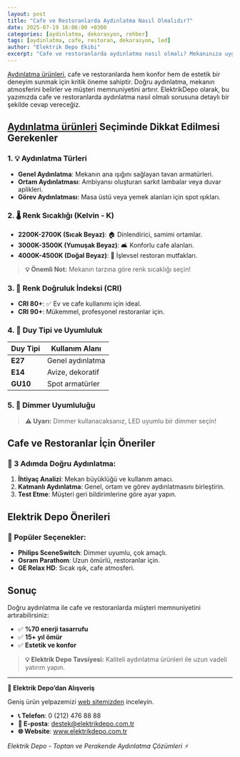 ```yaml
---
layout: post
title: "Cafe ve Restoranlarda Aydınlatma Nasıl Olmalıdır?"
date: 2025-07-19 16:06:00 +0300
categories: [aydinlatma, dekorasyon, rehber]
tags: [aydınlatma, cafe, restoran, dekorasyon, led]
author: "Elektrik Depo Ekibi"
excerpt: "Cafe ve restoranlarda aydınlatma nasıl olmalı? Mekanınıza uygun aydınlatma rehberi bu yazıda!"
---
```


<a href="https://www.elektrikdepo.com.tr/kategori/aydilatma-urunleri">Aydınlatma ürünleri</a>, cafe ve restoranlarda hem konfor hem de estetik bir deneyim sunmak için kritik öneme sahiptir. Doğru aydınlatma, mekanın atmosferini belirler ve müşteri memnuniyetini artırır. ElektrikDepo olarak, bu yazımızda cafe ve restoranlarda aydınlatma nasıl olmalı sorusuna detaylı bir şekilde cevap vereceğiz.

## <a href="https://www.elektrikdepo.com.tr/kategori/aydilatma-urunleri">Aydınlatma ürünleri</a> Seçiminde Dikkat Edilmesi Gerekenler

### 1. 💡 Aydınlatma Türleri

- **Genel Aydınlatma**: Mekanın ana ışığını sağlayan tavan armatürleri.
- **Ortam Aydınlatması**: Ambiyansı oluşturan sarkıt lambalar veya duvar aplikleri.
- **Görev Aydınlatması**: Masa üstü veya yemek alanları için spot ışıkları.

### 2. 🌡️ Renk Sıcaklığı (Kelvin - K)

- **2200K-2700K (Sıcak Beyaz)**: 🏠 Dinlendirici, samimi ortamlar.
- **3000K-3500K (Yumuşak Beyaz)**: 🛋️ Konforlu cafe alanları.
- **4000K-4500K (Doğal Beyaz)**: 🏢 İşlevsel restoran mutfakları.

> **💡 Önemli Not:** Mekanın tarzına göre renk sıcaklığı seçin!

### 3. 🎨 Renk Doğruluk İndeksi (CRI)

- **CRI 80+**: ✅ Ev ve cafe kullanımı için ideal.
- **CRI 90+**: Mükemmel, profesyonel restoranlar için.

### 4. 🔌 Duy Tipi ve Uyumluluk

| Duy Tipi | Kullanım Alanı          |
|----------|-------------------------|
| **E27**  | Genel aydınlatma        |
| **E14**  | Avize, dekoratif        |
| **GU10** | Spot armatürler         |

### 5. 🔆 Dimmer Uyumluluğu

> **⚠️ Uyarı:** Dimmer kullanacaksanız, LED uyumlu bir dimmer seçin!

## Cafe ve Restoranlar İçin Öneriler

### 🎯 3 Adımda Doğru Aydınlatma:

1. **İhtiyaç Analizi**: Mekan büyüklüğü ve kullanım amacı.
2. **Katmanlı Aydınlatma**: Genel, ortam ve görev aydınlatmasını birleştirin.
3. **Test Etme**: Müşteri geri bildirimlerine göre ayar yapın.

## Elektrik Depo Önerileri

### 🌟 Popüler Seçenekler:

- **Philips SceneSwitch**: Dimmer uyumlu, çok amaçlı.
- **Osram Parathom**: Uzun ömürlü, restoranlar için.
- **GE Relax HD**: Sıcak ışık, cafe atmosferi.

## Sonuç

Doğru aydınlatma ile cafe ve restoranlarda müşteri memnuniyetini artırabilirsiniz:
- ✅ **%70 enerji tasarrufu**
- ✅ **15+ yıl ömür**
- ✅ **Estetik ve konfor**

> **💡 Elektrik Depo Tavsiyesi:** Kaliteli aydınlatma ürünleri ile uzun vadeli yatırım yapın.

---

**🛒 Elektrik Depo’dan Alışveriş**

Geniş ürün yelpazemizi [web sitemizden](https://www.elektrikdepo.com.tr) inceleyin.

- **📞 Telefon**: 0 (212) 476 88 88
- **📧 E-posta**: destek@elektrikdepo.com.tr
- **🌐 Website**: www.elektrikdepo.com.tr

*Elektrik Depo - Toptan ve Perakende Aydınlatma Çözümleri ⚡*